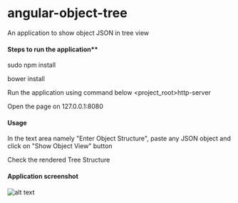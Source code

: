 # angular-object-tree
An application to show object JSON in tree view

#### Steps to run the application**

sudo npm install

bower install

Run the application using command below <project_root>http-server

Open the page on 127.0.0.1:8080

#### Usage

In the text area namely "Enter Object Structure", paste any JSON object and click on "Show Object View" button

Check the rendered Tree Structure

#### Application screenshot

![alt text](https://cloud.githubusercontent.com/assets/13241573/25592862/fdf2ab1a-2ed7-11e7-893b-8983a7ce5c4b.png "Screenshot")
